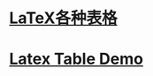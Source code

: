 # [LaTeX各种表格](https://blog.csdn.net/golden1314521/article/details/40891515)

# [Latex Table Demo](https://www.overleaf.com/18705240fnsyhcrwmqrv#/70388729/)
